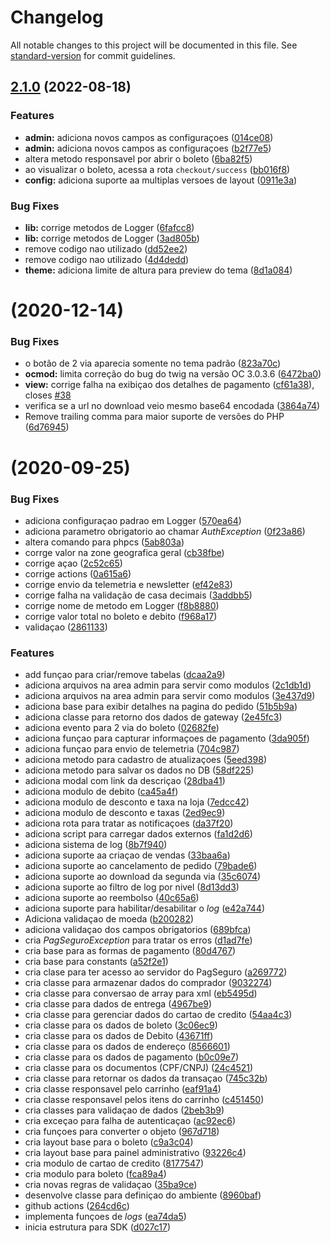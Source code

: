 # Changelog

All notable changes to this project will be documented in this file. See [standard-version](https://github.com/conventional-changelog/standard-version) for commit guidelines.

## [2.1.0](https://github.com/opencart-extension/PagSeguro-Checkout-Transparente/compare/v2.0.1...v2.1.0) (2022-08-18)


### Features

* **admin:** adiciona novos campos as configuraçoes ([014ce08](https://github.com/opencart-extension/PagSeguro-Checkout-Transparente/commit/014ce08b2c9eb9f2ac71ea60b412c23ecc2f1a97))
* **admin:** adiciona novos campos as configuraçoes ([b2f77e5](https://github.com/opencart-extension/PagSeguro-Checkout-Transparente/commit/b2f77e52d43b5acb755953f6753b7184ff271506))
* altera metodo responsavel por abrir o boleto ([6ba82f5](https://github.com/opencart-extension/PagSeguro-Checkout-Transparente/commit/6ba82f5021d0a360b36f7ad37344f9747d424276))
* ao visualizar o boleto, acessa a rota `checkout/success` ([bb016f8](https://github.com/opencart-extension/PagSeguro-Checkout-Transparente/commit/bb016f88097deb95f4ea5307cb1e902d0ff069c4))
* **config:** adiciona suporte aa multiplas versoes de layout ([0911e3a](https://github.com/opencart-extension/PagSeguro-Checkout-Transparente/commit/0911e3a97fd8ad01bac097381128cf9ee4cd7151))


### Bug Fixes

* **lib:** corrige metodos de Logger ([6fafcc8](https://github.com/opencart-extension/PagSeguro-Checkout-Transparente/commit/6fafcc859ee6af078cd34e48bc3f4228d9aa7641))
* **lib:** corrige metodos de Logger ([3ad805b](https://github.com/opencart-extension/PagSeguro-Checkout-Transparente/commit/3ad805b5ead854a5bc0ab36fae6d88e6e4b8167d))
* remove codigo nao utilizado ([dd52ee2](https://github.com/opencart-extension/PagSeguro-Checkout-Transparente/commit/dd52ee24c7750c4f14ed7ec4de66b07b80f247f6))
* remove codigo nao utilizado ([4d4dedd](https://github.com/opencart-extension/PagSeguro-Checkout-Transparente/commit/4d4dedda774bce1b3f1dac2b21c99304458c1274))
* **theme:** adiciona limite de altura para preview do tema ([8d1a084](https://github.com/opencart-extension/PagSeguro-Checkout-Transparente/commit/8d1a08477a67617f4054f91a21fd63e09c91a2f6))

# [](https://github.com/opencart-extension/PagSeguro-Checkout-Transparente/compare/v2.0.0...v) (2020-12-14)


### Bug Fixes

* o botão de 2 via aparecia somente no tema padrão ([823a70c](https://github.com/opencart-extension/PagSeguro-Checkout-Transparente/commit/823a70c44823d5dbaa1b463a87722da67af1acaf))
* **ocmod:** limita correção do bug do twig na versão OC 3.0.3.6 ([6472ba0](https://github.com/opencart-extension/PagSeguro-Checkout-Transparente/commit/6472ba0e590d0e6e6c1d4a85dd819629963b03d1))
* **view:** corrige falha na exibiçao dos detalhes de pagamento ([cf61a38](https://github.com/opencart-extension/PagSeguro-Checkout-Transparente/commit/cf61a38eb4d6ec2b2bd599792933e3d0f7d90cd5)), closes [#38](https://github.com/opencart-extension/PagSeguro-Checkout-Transparente/issues/38)
* verifica se a url no download veio mesmo base64 encodada ([3864a74](https://github.com/opencart-extension/PagSeguro-Checkout-Transparente/commit/3864a74c26c05c6686add2c4e83777c2f3e50958))
* Remove trailing comma para maior suporte de versões do PHP ([6d76945](https://github.com/opencart-extension/PagSeguro-Checkout-Transparente/commit/6d76945f601864e74b1cd07e442524aefbcbc864))



#  (2020-09-25)


### Bug Fixes

* adiciona configuraçao padrao em Logger ([570ea64](https://github.com/opencart-extension/PagSeguro-Checkout-Transparente/commit/570ea6439803a9df7d131e1b39aa94d52278a785))
* adiciona parametro obrigatorio ao chamar _AuthException_ ([0f23a86](https://github.com/opencart-extension/PagSeguro-Checkout-Transparente/commit/0f23a86971cf9ed64131d755afcc7b0dac539637))
* altera comando para phpcs ([5ab803a](https://github.com/opencart-extension/PagSeguro-Checkout-Transparente/commit/5ab803ac76426dd5242b1c79a39a8247413e8ba9))
* corrge valor na zone geografica geral ([cb38fbe](https://github.com/opencart-extension/PagSeguro-Checkout-Transparente/commit/cb38fbe123b565a38c1fb737a05b9c86b90c2630))
* corrige açao ([2c52c65](https://github.com/opencart-extension/PagSeguro-Checkout-Transparente/commit/2c52c65959db3949786060297057a5e00ccbbfb8))
* corrige actions ([0a615a6](https://github.com/opencart-extension/PagSeguro-Checkout-Transparente/commit/0a615a6079cd9810c2d55dacade5339cac154ebc))
* corrige envio da telemetria e newsletter ([ef42e83](https://github.com/opencart-extension/PagSeguro-Checkout-Transparente/commit/ef42e8382f0c198d9ae41bdb622e2a1505954e65))
* corrige falha na validação de casa decimais ([3addbb5](https://github.com/opencart-extension/PagSeguro-Checkout-Transparente/commit/3addbb5fb6363d8d293712cc89858bd9c7b1de0f))
* corrige nome de metodo em Logger ([f8b8880](https://github.com/opencart-extension/PagSeguro-Checkout-Transparente/commit/f8b8880b2f0602b97efabec4c0fe764dbe3ff683))
* corrige valor total no boleto e debito ([f968a17](https://github.com/opencart-extension/PagSeguro-Checkout-Transparente/commit/f968a17e0458b53f06ef8d8249b332c8724d484c))
* validaçao ([2861133](https://github.com/opencart-extension/PagSeguro-Checkout-Transparente/commit/28611339715ad7824120899d2205a2dc79f7368d))


### Features

* add funçao para criar/remove tabelas ([dcaa2a9](https://github.com/opencart-extension/PagSeguro-Checkout-Transparente/commit/dcaa2a916e590ab4d4afa4b5a8116ddb2b01e41e))
* adiciona arquivos na area admin para servir como modulos ([2c1db1d](https://github.com/opencart-extension/PagSeguro-Checkout-Transparente/commit/2c1db1d774786a1ba6641f47dc05fdccdd52fb6c))
* adiciona arquivos na area admin para servir como modulos ([3e437d9](https://github.com/opencart-extension/PagSeguro-Checkout-Transparente/commit/3e437d9e419c47839e58ab9e52629586d094b6cc))
* adiciona base para exibir detalhes na pagina do pedido ([51b5b9a](https://github.com/opencart-extension/PagSeguro-Checkout-Transparente/commit/51b5b9aa9aa3ad7aa9291cc7fecb84ddc2ce975c))
* adiciona classe para retorno dos dados de gateway ([2e45fc3](https://github.com/opencart-extension/PagSeguro-Checkout-Transparente/commit/2e45fc35b7e97e3107c0887a939b7569bed6061b))
* adiciona evento para 2 via do boleto ([02682fe](https://github.com/opencart-extension/PagSeguro-Checkout-Transparente/commit/02682febb8f1c13146bb4e8cf952c575b4ede105))
* adiciona funçao para capturar informaçoes de pagamento ([3da905f](https://github.com/opencart-extension/PagSeguro-Checkout-Transparente/commit/3da905fba7dfd6e2275cab66438384472752d037))
* adiciona funçao para envio de telemetria ([704c987](https://github.com/opencart-extension/PagSeguro-Checkout-Transparente/commit/704c987f2e381c7e1931fbd2d2f000dbe64f63d9))
* adiciona metodo para cadastro de atualizaçoes ([5eed398](https://github.com/opencart-extension/PagSeguro-Checkout-Transparente/commit/5eed3981bf0bede65bd8d7add2b5386b1c71fc3b))
* adiciona metodo para salvar os dados no DB ([58df225](https://github.com/opencart-extension/PagSeguro-Checkout-Transparente/commit/58df225594a48da1741d5da4a70b876d61514745))
* adiciona modal com link da descriçao ([28dba41](https://github.com/opencart-extension/PagSeguro-Checkout-Transparente/commit/28dba41fcfa637091102ab387873b445307ec37e))
* adiciona modulo de debito ([ca45a4f](https://github.com/opencart-extension/PagSeguro-Checkout-Transparente/commit/ca45a4f0bc10ac9a59ab8cf668b77c27de3a3b38))
* adiciona modulo de desconto e taxa na loja ([7edcc42](https://github.com/opencart-extension/PagSeguro-Checkout-Transparente/commit/7edcc4289f3d17bc214de20b2912a2023ff57c5c))
* adiciona modulo de desconto e taxas ([2ed9ec9](https://github.com/opencart-extension/PagSeguro-Checkout-Transparente/commit/2ed9ec9a90f891afae096099a0f5f29631b12f8d))
* adiciona rota para tratar as notificaçoes ([da37f20](https://github.com/opencart-extension/PagSeguro-Checkout-Transparente/commit/da37f203307fd6bb08e0547f0d8363dc63b01619))
* adiciona script para carregar dados externos ([fa1d2d6](https://github.com/opencart-extension/PagSeguro-Checkout-Transparente/commit/fa1d2d6a19284187d40861b162d2ad8cefde27a7))
* adiciona sistema de log ([8b7f940](https://github.com/opencart-extension/PagSeguro-Checkout-Transparente/commit/8b7f940a653a5b76702a0973b67b01f6f9447fc3))
* adiciona suporte aa criaçao de vendas ([33baa6a](https://github.com/opencart-extension/PagSeguro-Checkout-Transparente/commit/33baa6a6940e3f778258ee98f87d9420da4a9e2d))
* adiciona suporte ao cancelamento de pedido ([79bade6](https://github.com/opencart-extension/PagSeguro-Checkout-Transparente/commit/79bade6600472100f61ce0d4756013e8aafd1d71))
* adiciona suporte ao download da segunda via ([35c6074](https://github.com/opencart-extension/PagSeguro-Checkout-Transparente/commit/35c6074f19e8883ccdd2366d36b571a958ecc6de))
* adiciona suporte ao filtro de log por nivel ([8d13dd3](https://github.com/opencart-extension/PagSeguro-Checkout-Transparente/commit/8d13dd3ddd518c6136a35746555d489702b3bef3))
* adiciona suporte ao reembolso ([40c65a6](https://github.com/opencart-extension/PagSeguro-Checkout-Transparente/commit/40c65a6ebae63c8208fcbf834944b3533c0393b1))
* adiciona suporte para habilitar/desabilitar o _log_ ([e42a744](https://github.com/opencart-extension/PagSeguro-Checkout-Transparente/commit/e42a744c7300cb6b9aae9f0bd724ae87e2c84f71))
* Adiciona validaçao de moeda ([b200282](https://github.com/opencart-extension/PagSeguro-Checkout-Transparente/commit/b20028214e7d4b7d1e4ff0d729570c3b30cb1d26))
* adiciona validaçao dos campos obrigatorios ([689bfca](https://github.com/opencart-extension/PagSeguro-Checkout-Transparente/commit/689bfca92b8eec3fd1f7f09ef60f4a933ce47600))
* cria _PagSeguroException_ para tratar os erros ([d1ad7fe](https://github.com/opencart-extension/PagSeguro-Checkout-Transparente/commit/d1ad7fe1040569d3306fb045ef05000f78b8c2e2))
* cria base para as formas de pagamento ([80d4767](https://github.com/opencart-extension/PagSeguro-Checkout-Transparente/commit/80d4767d6759232569161cb30e35d029e00173c2))
* cria base para constants ([a52f2e1](https://github.com/opencart-extension/PagSeguro-Checkout-Transparente/commit/a52f2e13eda2e5a07aaf0197d38d32b3cdae4b6d))
* cria clase para ter acesso ao servidor do PagSeguro ([a269772](https://github.com/opencart-extension/PagSeguro-Checkout-Transparente/commit/a269772c60330ee63e6bafdec47fee923ae22ccd))
* cria classe para armazenar dados do comprador ([9032274](https://github.com/opencart-extension/PagSeguro-Checkout-Transparente/commit/9032274b058a93c73896d34dec6950185eb42528))
* cria classe para conversao de array para xml ([eb5495d](https://github.com/opencart-extension/PagSeguro-Checkout-Transparente/commit/eb5495d97ea24fec44000b5323c70e5599277325))
* cria classe para dados de entrega ([4967be9](https://github.com/opencart-extension/PagSeguro-Checkout-Transparente/commit/4967be93bf5ffec3988c23877cf8a42eb5856fd9))
* cria classe para gerenciar dados do cartao de credito ([54aa4c3](https://github.com/opencart-extension/PagSeguro-Checkout-Transparente/commit/54aa4c34e2d8fceeecbc167343f9f09244999d50))
* cria classe para os dados de boleto ([3c06ec9](https://github.com/opencart-extension/PagSeguro-Checkout-Transparente/commit/3c06ec9970b48ef024b9434d6cbb4ff9648118f2))
* cria classe para os dados de Debito ([43671ff](https://github.com/opencart-extension/PagSeguro-Checkout-Transparente/commit/43671ffa3b8696806b33cc3943b96fb9a3635170))
* cria classe para os dados de endereço ([8566601](https://github.com/opencart-extension/PagSeguro-Checkout-Transparente/commit/8566601a420557cc8e3cc09a3b599401c224befb))
* cria classe para os dados de pagamento ([b0c09e7](https://github.com/opencart-extension/PagSeguro-Checkout-Transparente/commit/b0c09e788019e6155647e4bec91875d207f37bc9))
* cria classe para os documentos (CPF/CNPJ) ([24c4521](https://github.com/opencart-extension/PagSeguro-Checkout-Transparente/commit/24c45213662882b06c7a457ccc312edb4041a7cb))
* cria classe para retornar os dados da transaçao ([745c32b](https://github.com/opencart-extension/PagSeguro-Checkout-Transparente/commit/745c32b58f076e88a5b47bfb91f349ec871c67ff))
* cria classe responsavel pelo carrinho ([eaf91a4](https://github.com/opencart-extension/PagSeguro-Checkout-Transparente/commit/eaf91a4ec806ff1c210d6c2af475a4b6bd9c395b))
* cria classe responsavel pelos itens do carrinho ([c451450](https://github.com/opencart-extension/PagSeguro-Checkout-Transparente/commit/c451450d48b6f6c15de10555370b4289d5133112))
* cria classes para validaçao de dados ([2beb3b9](https://github.com/opencart-extension/PagSeguro-Checkout-Transparente/commit/2beb3b97b66a9ecbac7eaf40ad1bd5d727f56054))
* cria exceçao para falha de autenticaçao ([ac92ec6](https://github.com/opencart-extension/PagSeguro-Checkout-Transparente/commit/ac92ec6dc4a4c34d80e6d4cb69973522db28c7f2))
* cria funçoes para converter o objeto ([967d718](https://github.com/opencart-extension/PagSeguro-Checkout-Transparente/commit/967d718f964c486fe20627f42366296dff16ff48))
* cria layout base para o boleto ([c9a3c04](https://github.com/opencart-extension/PagSeguro-Checkout-Transparente/commit/c9a3c04020383deb89eefba28895a81cd14b123a))
* cria layout base para painel administrativo ([93226c4](https://github.com/opencart-extension/PagSeguro-Checkout-Transparente/commit/93226c4f173fc03829fdd5e68832ff3f484e92d6))
* cria modulo de cartao de credito ([8177547](https://github.com/opencart-extension/PagSeguro-Checkout-Transparente/commit/81775470c96eb228213bff7f0884bb52f607e965))
* cria modulo para boleto ([fca89a4](https://github.com/opencart-extension/PagSeguro-Checkout-Transparente/commit/fca89a44e8e194d0283250b67e42338f1a41eb7b))
* cria novas regras de validaçao ([35ba9ce](https://github.com/opencart-extension/PagSeguro-Checkout-Transparente/commit/35ba9ce8bb57257dfc51e54af88f48086d812570))
* desenvolve classe para definiçao do ambiente ([8960baf](https://github.com/opencart-extension/PagSeguro-Checkout-Transparente/commit/8960bafd3111db4692453550fde8565a7870a1ef))
* github actions ([264cd6c](https://github.com/opencart-extension/PagSeguro-Checkout-Transparente/commit/264cd6cb4c7fd5b2dc5c269d4c2a17581471bc56))
* implementa funçoes de _logs_ ([ea74da5](https://github.com/opencart-extension/PagSeguro-Checkout-Transparente/commit/ea74da51d91f325f1ba213651c0e8aaa09bb0577))
* inicia estrutura para SDK ([d027c17](https://github.com/opencart-extension/PagSeguro-Checkout-Transparente/commit/d027c171291d381e86e6474ee2ba5587465edb41))

